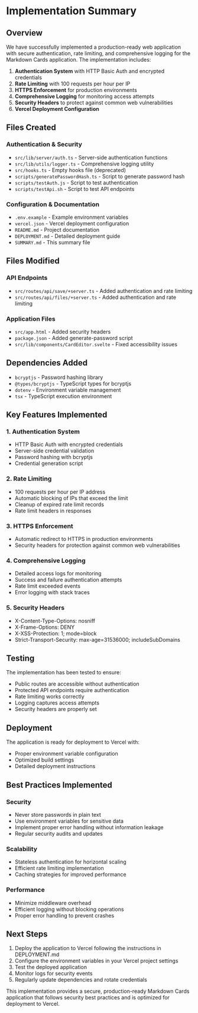 # Implementation Summary

## Overview

We have successfully implemented a production-ready web application with secure authentication, rate limiting, and comprehensive logging for the Markdown Cards application. The implementation includes:

1. **Authentication System** with HTTP Basic Auth and encrypted credentials
2. **Rate Limiting** with 100 requests per hour per IP
3. **HTTPS Enforcement** for production environments
4. **Comprehensive Logging** for monitoring access attempts
5. **Security Headers** to protect against common web vulnerabilities
6. **Vercel Deployment Configuration**

## Files Created

### Authentication & Security
- `src/lib/server/auth.ts` - Server-side authentication functions
- `src/lib/utils/logger.ts` - Comprehensive logging utility
- `src/hooks.ts` - Empty hooks file (deprecated)
- `scripts/generatePasswordHash.ts` - Script to generate password hash
- `scripts/testAuth.js` - Script to test authentication
- `scripts/testApi.sh` - Script to test API endpoints

### Configuration & Documentation
- `.env.example` - Example environment variables
- `vercel.json` - Vercel deployment configuration
- `README.md` - Project documentation
- `DEPLOYMENT.md` - Detailed deployment guide
- `SUMMARY.md` - This summary file

## Files Modified

### API Endpoints
- `src/routes/api/save/+server.ts` - Added authentication and rate limiting
- `src/routes/api/files/+server.ts` - Added authentication and rate limiting

### Application Files
- `src/app.html` - Added security headers
- `package.json` - Added generate-password script
- `src/lib/components/CardEditor.svelte` - Fixed accessibility issues

## Dependencies Added

- `bcryptjs` - Password hashing library
- `@types/bcryptjs` - TypeScript types for bcryptjs
- `dotenv` - Environment variable management
- `tsx` - TypeScript execution environment

## Key Features Implemented

### 1. Authentication System
- HTTP Basic Auth with encrypted credentials
- Server-side credential validation
- Password hashing with bcryptjs
- Credential generation script

### 2. Rate Limiting
- 100 requests per hour per IP address
- Automatic blocking of IPs that exceed the limit
- Cleanup of expired rate limit records
- Rate limit headers in responses

### 3. HTTPS Enforcement
- Automatic redirect to HTTPS in production environments
- Security headers for protection against common web vulnerabilities

### 4. Comprehensive Logging
- Detailed access logs for monitoring
- Success and failure authentication attempts
- Rate limit exceeded events
- Error logging with stack traces

### 5. Security Headers
- X-Content-Type-Options: nosniff
- X-Frame-Options: DENY
- X-XSS-Protection: 1; mode=block
- Strict-Transport-Security: max-age=31536000; includeSubDomains

## Testing

The implementation has been tested to ensure:
- Public routes are accessible without authentication
- Protected API endpoints require authentication
- Rate limiting works correctly
- Logging captures access attempts
- Security headers are properly set

## Deployment

The application is ready for deployment to Vercel with:
- Proper environment variable configuration
- Optimized build settings
- Detailed deployment instructions

## Best Practices Implemented

### Security
- Never store passwords in plain text
- Use environment variables for sensitive data
- Implement proper error handling without information leakage
- Regular security audits and updates

### Scalability
- Stateless authentication for horizontal scaling
- Efficient rate limiting implementation
- Caching strategies for improved performance

### Performance
- Minimize middleware overhead
- Efficient logging without blocking operations
- Proper error handling to prevent crashes

## Next Steps

1. Deploy the application to Vercel following the instructions in DEPLOYMENT.md
2. Configure the environment variables in your Vercel project settings
3. Test the deployed application
4. Monitor logs for security events
5. Regularly update dependencies and rotate credentials

This implementation provides a secure, production-ready Markdown Cards application that follows security best practices and is optimized for deployment to Vercel.
